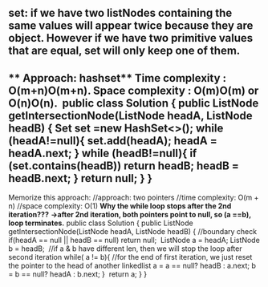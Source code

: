 set:
if we have two listNodes containing the same values will appear twice because they are object. However if we have two primitive values that are equal, set will only keep one of them.
---
** Approach: hashset**
Time complexity : O(m+n)O(m+n).
Space complexity : O(m)O(m) or O(n)O(n).
​
public class Solution {
public ListNode getIntersectionNode(ListNode headA, ListNode headB) {
Set<ListNode> set =new HashSet<>();
while (headA!=null){
set.add(headA);
headA = headA.next;
}
while (headB!=null){
if (set.contains(headB)) return headB;
headB = headB.next;
}
return null;
}
}
-------
Memorize this approach:
//approach: two pointers
//time complexity: O(m + n)
//space complexity: O(1)
**Why the while loop stops after the 2nd iteration???**
**->after 2nd iteration, both pointers point to null, so (a ==b), loop terminates.**
public class Solution {
public ListNode getIntersectionNode(ListNode headA, ListNode headB) {
//boundary check
if(headA == null || headB == null) return null;
​
ListNode a = headA;
ListNode b = headB;
​
//if a & b have different len, then we will stop the loop after second iteration
while( a != b){
//for the end of first iteration, we just reset the pointer to the head of another linkedlist
a = a == null? headB : a.next;
b = b == null? headA : b.next;
}
​
return a;
}
}